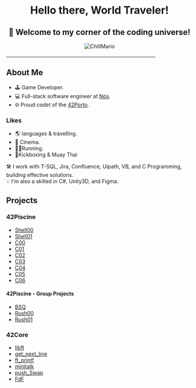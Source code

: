 <div align="center">
  <h1><b>Hello there, World Traveler!</b></h1> 
  <h2><b>🚀 Welcome to my corner of the coding universe!</b></h2>
</div>

<p align="center">
  <img src="https://github.com/SopadeGalinha/SopadeGalinha/assets/75684404/23754dd9-acba-44f5-a80e-3274e59e3b6d" alt="ChillMario"/>
</p>

<hr style="width: 80%; margin-top: 20px; margin-bottom: 20px; border-color: #ccc;">

## About Me

- 🕹️ Game Developer.
- 💻 Full-stack software engineer at [Nós](https://www.linkedin.com/company/nos-sgps/).
- 🌐 Proud _cadet_ of the [42Porto](https://www.42porto.com/).

### Likes
- 🌎 languages & travelling.
- 🎥 Cinema.
- 🏃🏻Running.
- 🥊Kickboxing & Muay Thai
  
🛠️ I work with T-SQL, Jira, Confluence, Uipath, VB, and C Programming, building effective solutions. <br>
💡 I'm also a skilled in C#, Unity3D, and Figma.

## Projects
  ### 42Piscine
 - [Shell00](https://github.com/SopadeGalinha/42Piscine/tree/main/Shell00)
 - [Shell01](https://github.com/SopadeGalinha/42Piscine/tree/main/Shell01)
 - [C00](https://github.com/SopadeGalinha/42Piscine/tree/main/C00)
 - [C01](https://github.com/SopadeGalinha/42Piscine/tree/main/C01)
 - [C02](https://github.com/SopadeGalinha/42Piscine/tree/main/C02)
 - [C03](https://github.com/SopadeGalinha/42Piscine/tree/main/C03)
 - [C04](https://github.com/SopadeGalinha/42Piscine/tree/main/C04)
 - [C05](https://github.com/SopadeGalinha/42Piscine/tree/main/C05)
 - [C06](https://github.com/SopadeGalinha/42Piscine/tree/main/C06)
  #### 42Piscine - Group Projects
 - [BSQ](https://github.com/SopadeGalinha/42Piscine/tree/main/BSQ)
 - [Rush00](https://github.com/SopadeGalinha/42Piscine/tree/main/Rush00)
 - [Rush01](https://github.com/SopadeGalinha/42Piscine/tree/main/Rush01)
    
  ### 42Core
- [libft](https://github.com/SopadeGalinha/42-Libft)
- [get_next_line](https://github.com/SopadeGalinha/42-get_next_line)
- [ft_printf](https://github.com/SopadeGalinha/42-ft_printf)
- [minitalk](https://github.com/SopadeGalinha/42-Minitalk)
- [push_Swap](https://github.com/SopadeGalinha/42-push_Swap)
- [FdF](https://github.com/SopadeGalinha/42-FdF)
